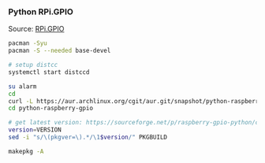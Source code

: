 ### Python RPi.GPIO
Source: [RPi.GPIO](https://sourceforge.net/projects/raspberry-gpio-python/)

```sh
pacman -Syu
pacman -S --needed base-devel

# setup distcc
systemctl start distccd

su alarm
cd
curl -L https://aur.archlinux.org/cgit/aur.git/snapshot/python-raspberry-gpio.tar.gz | bsdtar xf -
cd python-raspberry-gpio

# get latest version: https://sourceforge.net/p/raspberry-gpio-python/code/commit_browser
version=VERSION
sed -i "s/\(pkgver=\).*/\1$version/" PKGBUILD

makepkg -A
```
